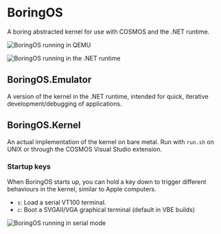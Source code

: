 # BoringOS
A boring abstracted kernel for use with COSMOS and the .NET runtime.

![BoringOS running in QEMU](https://github.com/jvyden/BoringOS/assets/40577357/5e33a443-50dd-4b72-bc8c-02c70553f7a0)

![BoringOS running in the .NET runtime](https://github.com/jvyden/BoringOS/assets/40577357/26bc1d8e-3aa5-4197-86e8-fcc9cb93815c)


## BoringOS.Emulator

A version of the kernel in the .NET runtime, intended for quick, iterative development/debugging of applications.

## BoringOS.Kernel

An actual implementation of the kernel on bare metal. Run with `run.sh` on UNIX or through the COSMOS Visual Studio extension.

### Startup keys

When BoringOS starts up, you can hold a key down to trigger different behaviours in the kernel, similar to Apple computers.

- `s`: Load a serial VT100 terminal.
- `c`: Boot a SVGAII/VGA graphical terminal (default in VBE builds)

![BoringOS running in serial mode](https://github.com/jvyden/BoringOS/assets/40577357/ea243350-6a04-45be-b173-c46c2d84cdec)

